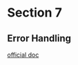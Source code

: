 # Section 7
## Error Handling

[official doc](https://docs.ansible.com/ansible/latest/playbook_guide/playbooks_error_handling.html)